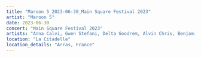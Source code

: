 ```yaml
---
title: "Maroon 5_2023-06-30_Main Square Festival 2023"
artist: "Maroon 5"
date: 2023-06-30
concert: "Main Square Festival 2023"
artists: "Anna Calvi, Gwen Stefani, Delta Goodrem, Alvin Chris, Benjamin Hav, bbno$, Maroon 5, Apashe, Blæst"
location: "La Citadelle"
location_details: "Arras, France"
---
```

